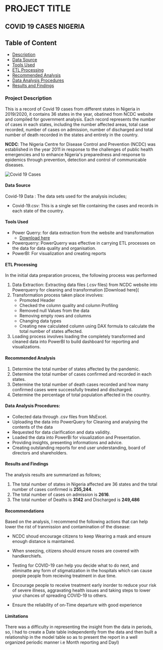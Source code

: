 # PROJECT TITLE 

## COVID 19 CASES NIGERIA

## Table of Content 

- [Description](#description)
- [Data Source](#data-source)
- [Tools Used](#tools-used)
- [ETL Processing](#etl-processing)
- [Recommended Analysis](#recommended-analysis)
- [Data Analysis Procedures](#data-analysis-procedures)
- [Results and Findings](#results-and-findings)


### Project Description

 This is a record of Covid 19 cases from different states in Nigeria in 2019/2020, it contains 36 states in the year, obatined from NCDC website and compiled for government analysis. Each record represents the number of cases in each states, including the number affected areas, total case recorded, number of cases on admission, number of discharged and total number of death recorded in the states and entirely in the country.

 **NCDC**: The Nigeria Centre for Disease Control and Prevention (NCDC) was established in the year 2011 in response to the challenges of public health emergencies and to enhance Nigeria's preparedness and response to epidemics through prevention, detection and control of communicable diseases.

![Covid 19 Cases](https://github.com/AlaskaDav/Covid-19-Nigeria-/assets/155531290/469e2854-8785-4b58-867b-bf384571aeb6)

#### Data Source

Covid-19 Data : The data sets used for the analysis includes; 
- Covid-19.csv: This is a single set file containing the cases and records in each state of the country.

#### Tools Used 

- Power Querry: for data extraction from the website and transformation
    - [Download here](http://ncdc.gov.ng)
- Powerquerry: PowerQuerry was effective in carrying ETL processes on the data for data quality and organisation.
- PowerBI: For visualization and creating reports

#### ETL Processing

In the initial data preparation process, the following process was performed
1. Data Extraction: Extracting data files (.csv files) from NCDC website into Powerquerry for cleaning and transformation
  [Download here](
3. Transformation process taken place involves:
   - Promoted Header
   - Checked the column quality and column Profiling
   - Removed null Values from the data
   - Removing empty rows and columns
   - Changing data types
   - Creating new calculated column using DAX formula to calculate the total number of states affected.
4. Loading process involves loading the completely transformed and cleaned data into PowerBI to build dashboard for reporting and visualizations.
 
#### Recommended Analysis

1. Determine the total number of states affected by the pandemic. 
2. Determine the total number of cases confirmed and recorded in each states.
3. Determine the total number of death cases recorded and how many confirmed cases were successfully treated and discharged.
4. Determine the percentage of total population affected in the country.

#### Data Analysis Procedures:

- Collected data through .csv files from MsExcel.
- Uploading the data into PowerQuery for Cleaning and analysing the contents of the data
- Requested for data clarification and data validity.
- Loaded the data into PowerBi for visualization and Presentation.
- Providing insights, presenting informations and advice.
- Creating outstanding reports for end user understanding, board of directors and shareholders.

#### Results and Findings

The analysis results are summarized as follows;
1. The total number of states in Nigeria affected are 36 states and the total number of cases confirmed is **255,244**.
2. The total number of cases on admission is **2616**.
3. The total number of Deaths is **3142** and Discharged is **249,486**

#### Recommendations
Based on the analysis, I recommend the following actions that can help lower the rist of tranmission and contamination of the disease:
 - NCDC shoud encourage citizens to keep Wearing a mask and ensure enough distance is maintained.
 - When sneezing, citizens should ensure noses are covered with handkerchiefs.
 - Testing for COVID-19 can help you decide what to do next, and eliminatte any form of stigmatization in the hospitals which can cause poeple people from recieving treatment in due time.
 - Encourage people to receive treatment early inorder to reduce your risk of severe illness, aggravating health issues and taking steps to lower your chances of spreading COVID-19 to others.


 - Ensure the reliability of on-Time departure with good experience

#### Limitations

There was a difficulty in representing the insight from the data in periods, so, I had to create a Date table independently from the data and then built a relationship in the model table so as to present the report in a well organized periodic manner i.e Month reporting and Dayl)

